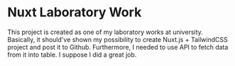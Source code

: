 # Nuxt Laboratory Work

This project is created as one of my laboratory works at university.
Basically, it should've shown my possibility to create Nuxt.js + TailwindCSS project and post it to Github. Furthermore, I needed to use API to fetch data from it into table. I suppose I did a great job.
